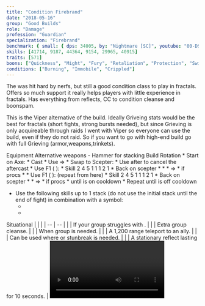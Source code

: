 ```yaml
---
title: "Condition Firebrand"
date: "2018-05-16"
group: "Good Builds"
role: "Damage"
profession: "Guardian"
specialization: "Firebrand"
benchmark: { small: { dps: 34005, by: "Nightmare [SC]", youtube: "00-DS9GbzeE" }}
skills: [41714, 9187, 44364, 9154, 29965, 40915]
traits: [571]
boons: ["Quickness", "Might", "Fury", "Retaliation", "Protection", "Swiftness", "Regeneration", "Vigor", "Aegis", "Stability", "Resistance"]
conditions: ["Burning", "Immobile", "Crippled"]
---
```


The <Specialization name="firebrand" prefix="condition"/> was hit hard by nerfs, but still a good condition class to play in fractals. Offers so much support it really helps players with little experience in fractals. Has everything from reflects, CC to condition cleanse and boonspam.

This is the Viper alternative of the build. Ideally Griveing stats would be the best for fractals (short fights, strong bursts needed), but since Grieving is only acquireable through raids I went with Viper so everyone can use the build, even if they do not raid. So if you want to go with high-end build go with full Grieving (armor,weapons,trinkets).

<Divider>
Equipment
</Divider>

<Grid>
<Column>
<Armor helmId="74412" helmRuneId="83502" helmRuneCount="6" helmAffix="Viper" helmRune="Renegade" shouldersId="72557" shouldersRuneId="83502" shouldersRuneCount="6" shouldersAffix="Viper" shouldersRune="Renegade" coatId="76377" coatRuneId="83502" coatRuneCount="6" coatAffix="Viper" coatRune="Renegade" glovesId="76776" glovesRuneId="83502" glovesRuneCount="6" glovesAffix="Viper" glovesRune="Renegade" leggingsId="77143" leggingsRuneId="83502" leggingsRuneCount="6" leggingsAffix="Viper" leggingsRune="Renegade" bootsId="72548" bootsRuneId="83502" bootsRuneCount="6" bootsAffix="Viper" bootsRune="Renegade"/>
</Column>

<Column>
<Weapons weapon1MainId="76688" weapon1MainSigil1Id="24624" weapon1MainSigil2Id="" weapon1MainType="Scepter" weapon1MainAffix="Viper" weapon1MainSigil1="Smoldering" weapon1MainSigil2="" weapon1OffId="76271" weapon1OffSigilId="44950" weapon1OffType="Torch" weapon1OffAffix="Viper" weapon1OffSigil="Malice" weapon2MainId="77122" weapon2MainSigil1Id="24624" weapon2MainType="Axe" weapon2MainAffix="Viper" weapon2MainSigil1="Smoldering" weapon2OffId="" weapon2OffSigilId="" weapon2OffType="" weapon2OffAffix="" weapon2OffSigil=""/>

<Card>
<CardHeader>
Alternative weapons
</CardHeader>
<CardContent>
- Hammer for <Boon name="might"/> stacking
</CardContent>
</Card>
</Column>

<Column>
<Trinkets backItemId="79830" backItemStatId="1113" backItemAffix="Viper" accessory1Id="80002" accessory1StatId="1113" accessory1Affix="Viper" accessory2Id="79745" accessory2StatId="1113" accessory2Affix="Viper" amuletId="79980" amuletStatId="1113" amuletAffix="Viper" ring1Id="80793" ring1StatId="1113" ring1Affix="Viper" ring2Id="79710" ring2StatId="1113" ring2Affix="Viper"/>

<Consumables foodId="84550" utilityId="77567" infusionId="37130"/>
</Column>
</Grid>

<Divider>
Build
</Divider>

<Grid>
<Column width="9">
<Traits traits1Id="16" traits1="Radiance" traits1Selected="574,565,579" traits2Id="42" traits2="Zeal" traits2Selected="634,1556,2017" traits3Id="62" traits3="Firebrand" traits3Selected="2086,2116,2159"/>
<Card>
<CardHeader>
Rotation
</CardHeader>
<CardContent>
* Start on Axe:
  * Cast <Skill id="40624"/>
  * Use <Skill id="9104"/> => <Skill id="9089"/>
* Swap to Scepter:
  * Use <Skill id="9098"/> after <Skill id="9090"/> to cancel the aftercast
* Use F1 (<Skill id="44364"/> ):
  * Skill 2 4 5 1 1 1 2 1
* Back on scepter  
  * <Skill id="9090"/>
  * <Skill id="9154"/>
  * <Skill id="9104"/> => <Skill id="9089"/>
  * <Skill id="9089"/> if <Trait id="567"/> procs
  * <Skill id="9090"/>
* Use F1 (<Skill id="44364"/> ): (repeat from here)
  * Skill 2 4 5 1 1 1 2 1
* Back on scepter  
  * <Skill id="9090"/>
   * <Skill id="9104"/> => <Skill id="9089"/>
  * <Skill id="9089"/> if <Trait id="567"/> procs
  * <Skill id="9098"/> until <Skill id="9090"/> is on cooldown
* Repeat until <Skill id="9154"/> is off cooldown
  
* Use the following skills up to 1 stack (do not use the initial stack until the end of fight) in combination with a symbol:
  * <Skill id="46148"/>
  * <Skill id="40915"/>
</CardContent>
</Card>
</Column>


<Column>
<Skills weapon1Skill1="" weapon1Skill2="" weapon1Skill3="" weapon1Skill4="" weapon1Skill5="" utilitySkill1="41714" utilitySkill2="46148" utilitySkill3="40915" utilitySkill4="9151" utilitySkill5="9154"/>
<Card>
<CardHeader>
Situational
</CardHeader>
<CardContent>
| | |
| -- | -- |
| <Skill id="29965" size="big" text="false"/> | If your group struggles with <Boon name="quickness"/>. |
| <Skill id="45460" size="big" text="false"/> | Extra group cleanse. |
| <Skill id="43357" size="big" text="false"/> | When group <Boon name="stability"/> is needed. |
| <Skill id="9246" size="big" text="false"/> | A 1,200 range teleport to an ally. |
| <Skill id="9153" size="big" text="false"/> | Can be used where <Boon name="stability"/> or stunbreak is needed. |
| <Skill id="9251" size="big" text="false"/> | A stationary reflect lasting for 10 seconds. |
</CardContent>
</Card>
<Video videoId="3D5AodiyTdk" videoTitle="Large Hitbox: 31.8k DPS by Nightmare [SC]"/>
<Card>
<CardHeader>
CC skills
</CardHeader>
<CardContent>
| | |
| -- | -- |
| F1 Skill 3 | 150 damage |
| <Skill id="45402"/> | 150 damage |
| <Skill id="9093"/> | 300 damage |
</CardContent>
</Card>
</Column>
</Grid>
